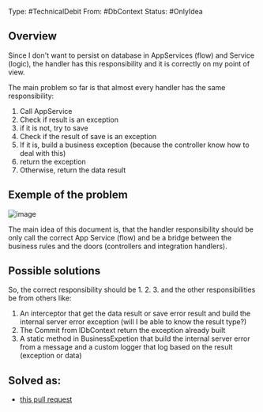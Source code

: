 Type: #TechnicalDebit
From: #DbContext
Status: #OnlyIdea 
## Overview 
Since I don't want to persist on database in AppServices (flow) and Service (logic), the handler has this responsibility and it is correctly on my point of view.

The main problem so far is that almost every handler has the same responsibility:
1. Call AppService
2. Check if result is an exception
3. if it is not, try to save
4. Check if the result of save is an exception
5. If it is, build a business exception (because the controller know how to deal with this)
6. return the exception
7. Otherwise, return the data result

## Exemple of the problem
![image](https://user-images.githubusercontent.com/38296002/163622229-4cbc079a-d31b-47fb-9c80-6dbd345dd2c6.png)


The main idea of this document is, that the handler responsibility should be only call the correct App Service (flow) and be a bridge between the business rules and the doors (controllers and integration handlers).

## Possible solutions
So, the correct responsibility should be 1. 2. 3.
and the other responsibilities be from others like:
1. An interceptor that get the data result or save error result and build the internal server error exception (will I be able to know the result type?)
2. The Commit from IDbContext return the exception already built
3. A static method in BusinessExpetion that build the internal server error from a message and a custom logger that log based on the result (exception or data)



## Solved as:
- [this pull request](https://github.com/gumberss/FinanceControlinator/pull/128)
